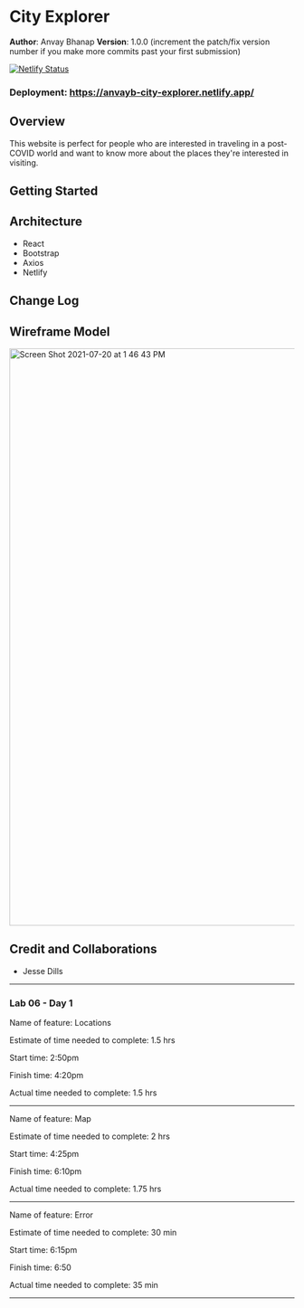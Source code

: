 # City Explorer

**Author**: Anvay Bhanap
**Version**: 1.0.0 (increment the patch/fix version number if you make more commits past your first submission)

[![Netlify Status](https://api.netlify.com/api/v1/badges/0e5348b8-a468-4eab-a896-ba99f65a2613/deploy-status)](https://app.netlify.com/sites/anvayb-city-explorer/deploys)
### Deployment: https://anvayb-city-explorer.netlify.app/


## Overview
This website is perfect for people who are interested in traveling in a post-COVID world and want to know more about the places they're interested in visiting.
## Getting Started
<!-- What are the steps that a user must take in order to build this app on their own machine and get it running? -->

## Architecture
<!-- Provide a detailed description of the application design. What technologies (languages, libraries, etc) you're using, and any other relevant design information. -->
- React
- Bootstrap
- Axios
- Netlify

## Change Log
<!-- Use this area to document the iterative changes made to your application as each feature is successfully implemented. Use time stamps. Here's an example:

01-01-2001 4:59pm - Application now has a fully-functional express server, with a GET route for the location resource. -->

## Wireframe Model

<img width="1021" alt="Screen Shot 2021-07-20 at 1 46 43 PM" src="https://user-images.githubusercontent.com/53208269/126393218-c11847db-4420-4246-a41a-bd95f5963cd4.png">


## Credit and Collaborations
- Jesse Dills


---

### Lab 06 - Day 1
Name of feature: Locations

Estimate of time needed to complete: 1.5 hrs

Start time: 2:50pm

Finish time: 4:20pm

Actual time needed to complete: 1.5 hrs

---

Name of feature: Map

Estimate of time needed to complete: 2 hrs

Start time: 4:25pm

Finish time: 6:10pm

Actual time needed to complete: 1.75 hrs

---

Name of feature: Error

Estimate of time needed to complete: 30 min

Start time: 6:15pm

Finish time: 6:50

Actual time needed to complete: 35 min

---


